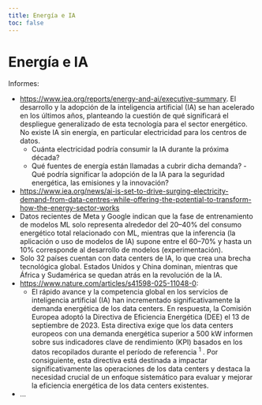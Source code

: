 ```yaml
---
title: Energía e IA
toc: false
---
```


# Energía e IA

Informes: 

- https://www.iea.org/reports/energy-and-ai/executive-summary. 
El desarrollo y la adopción de la inteligencia artificial (IA) se han acelerado en los últimos años, planteando la cuestión de qué significará el despliegue generalizado de esta tecnología para el sector energético. No existe IA sin energía, en particular electricidad para los centros de datos. 
  - Cuánta electricidad podría consumir la IA durante la próxima década? 
  - Qué fuentes de energía están llamadas a cubrir dicha demanda? 
  -Qué podría significar la adopción de la IA para la seguridad energética, las emisiones y la innovación? 
- https://www.iea.org/news/ai-is-set-to-drive-surging-electricity-demand-from-data-centres-while-offering-the-potential-to-transform-how-the-energy-sector-works 
- Datos recientes de Meta y Google indican que la fase de entrenamiento de modelos ML solo representa alrededor del 20–40% del consumo energético total relacionado con ML, mientras que la inferencia (la aplicación o uso de modelos de IA) supone entre el 60–70% y hasta un 10% corresponde al desarrollo de modelos (experimentación). 
- Solo 32 países cuentan con data centers de IA, lo que crea una brecha tecnológica global. Estados Unidos y China dominan, mientras que África y Sudamérica se quedan atrás en la revolución de la IA.
- https://www.nature.com/articles/s41598-025-11048-0: 
  - El rápido avance y la competencia global en los servicios de inteligencia artificial (IA) han incrementado significativamente la demanda energética de los data centers. En respuesta, la Comisión Europea adoptó la Directiva de Eficiencia Energética (DEE) el 13 de septiembre de 2023. Esta directiva exige que los data centers europeos con una demanda energética superior a 500 kW informen sobre sus indicadores clave de rendimiento (KPI) basados en los datos recopilados durante el período de referencia <sup>1</sup> . Por consiguiente, esta directiva está destinada a impactar significativamente las operaciones de los data centers y destaca la necesidad crucial de un enfoque sistemático para evaluar y mejorar la eficiencia energética de los data centers existentes.
- ...


